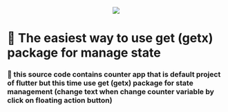 <p align="center">
  <img src=https://www.section.io/engineering-education/flutter-getx-ecosystem-for-state-management/hero.png />
</p>

# 🥇 The easiest way to use get (getx) package for manage state

### 🎯 this source code contains counter app that is default project of flutter but this time use get (getx) package for state management (change text when change counter variable by click on floating action button)
 